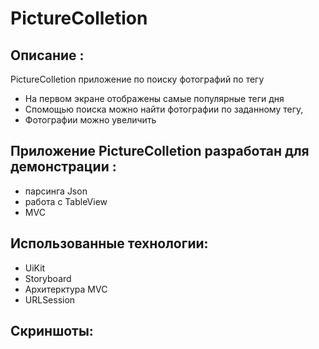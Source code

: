 # PictureColletion

## Описание :
PictureColletion приложение по поиску фотографий по тегу
- На первом экране отображены самые популярные  теги дня
- Спомощью поиска можно найти фотографии по заданному тегу,
- Фотографии можно увеличить

## Приложение PictureColletion разработан для демонстрации :
- парсинга Json 
- работа с TableView
- MVC

## Использованные технологии:
* UiKit
* Storyboard
* Архитерктура MVC
* URLSession

## Скриншоты:
